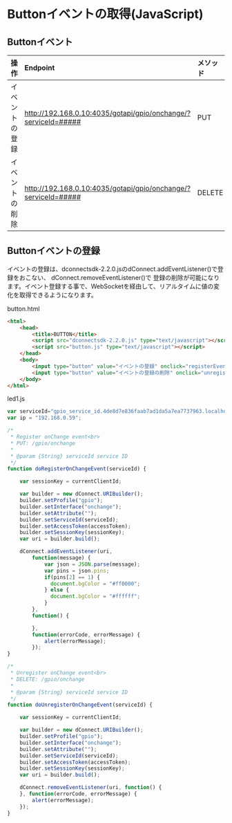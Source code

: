 # Buttonイベントの取得(JavaScript)

## Buttonイベント

|操作|Endpoint|メソッド|
|:--|:--|:--|
|イベントの登録|http://192.168.0.10:4035/gotapi/gpio/onchange/?serviceId=#####|PUT|
|イベントの削除|http://192.168.0.10:4035/gotapi/gpio/onchange/?serviceId=#####|DELETE|

## Buttonイベントの登録

イベントの登録は、dconnectsdk-2.2.0.jsのdConnect.addEventListener()で登録をおこない、 dConnect.removeEventListener()で
登録の削除が可能になります。イベント登録する事で、WebSocketを経由して、リアルタイムに値の変化を取得できるようになります。

button.html

```html
<html>
    <head>
        <title>BUTTON</title>
        <script src="dconnectsdk-2.2.0.js" type="text/javascript"></script>
        <script src="button.js" type="text/javascript"></script>
    </head>
    <body>
        <input type="button" value="イベントの登録" onclick="registerEvent();"/><br />
        <input type="button" value="イベントの登録の削除" onclick="unregisterEvent();"/><br />
    </body>
</html>
```

led1.js

```javascript
var serviceId="gpio_service_id.4de8d7e836faab7ad1da5a7ea7737963.localhost.deviceconnect.org";
var ip = "192.168.0.59";

/*
 * Register onChange event<br>
 * PUT: /gpio/onchange
 *
 * @param {String} serviceId service ID
 */
function doRegisterOnChangeEvent(serviceId) {

    var sessionKey = currentClientId;

    var builder = new dConnect.URIBuilder();
    builder.setProfile("gpio");
    builder.setInterface("onchange");
    builder.setAttribute("");
    builder.setServiceId(serviceId);
    builder.setAccessToken(accessToken);
    builder.setSessionKey(sessionKey);
    var uri = builder.build();

    dConnect.addEventListener(uri,
        function(message) {
            var json = JSON.parse(message);
            var pins = json.pins;
            if(pins[2] == 1) {
              document.bgColor = "#ff0000";
            } else {
              document.bgColor = "#ffffff";
            }
        },
        function() {

        },
        function(errorCode, errorMessage) {
            alert(errorMessage);
        });
}

/*
 * Unregister onChange event<br>
 * DELETE: /gpio/onchange
 *
 * @param {String} serviceId service ID
 */
function doUnregisterOnChangeEvent(serviceId) {

    var sessionKey = currentClientId;

    var builder = new dConnect.URIBuilder();
    builder.setProfile("gpio");
    builder.setInterface("onchange");
    builder.setAttribute("");
    builder.setServiceId(serviceId);
    builder.setAccessToken(accessToken);
    builder.setSessionKey(sessionKey);
    var uri = builder.build();

    dConnect.removeEventListener(uri, function() {
    }, function(errorCode, errorMessage) {
        alert(errorMessage);
    });
}
```

